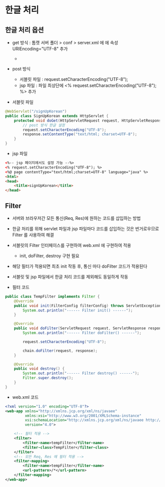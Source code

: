 # 한글 처리

## 한글 처리 옵션

- get 방식 : 톰캣 서버 폴더 > conf > server.xml 에 <Connector /> 에 속성  URIEncoding="UTF-8" 추가
  - <Connector URIEncoding="UTF-8" />
- post 방식
  - 서블릿 파일 : request.setCharacterEncoding("UTF-8");
  - jsp 파일 : 파일 최상단에 <% request.setCharacterEncoding("UTF-8"); %> 추가

- 서블릿 파일

```java
@WebServlet("/signUpKorean")
public class SignUpKorean extends HttpServlet {
	protected void doGet(HttpServletRequest request, HttpServletResponse response) throws ServletException, IOException {
		// post 방식 한글 설정
		request.setCharacterEncoding("UTF-8");
		response.setContentType("text/html; charset=UTF-8");
	}
}
```

- jsp 파일

```html
<%-- jsp 페이지에서도 설정 가능 --%>
<% request.setCharacterEncoding("UTF-8"); %>
<%@ page contentType="text/html;charset=UTF-8" language="java" %>
<html>
<head>
    <title>signUpKorean</title>
</head>
```

## Filter

- 서버와 브라우저간 모든 통신(Req, Res)에 원하는 코드를 삽입하는 방법
- 한글 처리를 위해 servlet 파일과 jsp 파일마다 코드를 삽입하는 것은 번거로우므로 Filter 를 사용하여 해결
- 서블릿의 Filter 인터페이스를 구현하여 web.xml 에 구현하여 적용
  - init, doFilter, destroy 구현 필요
- 해당 필터가 적용되면 최초 init 작동 후, 통신 마다 doFilter 코드가 적용된다
- 서블릿 및 jsp 파일에서 한글 처리 코드를 제외해도 동일하게 작동

- 필터 코드

```java
public class TempFilter implements Filter {
	@Override
	public void init(FilterConfig filterConfig) throws ServletException {
		System.out.println("------ Filter init() ------");
	}

	@Override
	public void doFilter(ServletRequest request, ServletResponse response, FilterChain chain) throws IOException, ServletException {
		System.out.println("------ Filter doFilter() ------");

		request.setCharacterEncoding("UTF-8");

		chain.doFilter(request, response);
	}

	@Override
	public void destroy() {
		System.out.println("------ Filter destroy() ------");
		Filter.super.destroy();
	}
}
```

- web.xml 코드

```xml
<?xml version="1.0" encoding="UTF-8"?>
<web-app xmlns="http://xmlns.jcp.org/xml/ns/javaee"
         xmlns:xsi="http://www.w3.org/2001/XMLSchema-instance"
         xsi:schemaLocation="http://xmlns.jcp.org/xml/ns/javaee http://xmlns.jcp.org/xml/ns/javaee/web-app_4_0.xsd"
         version="4.0">

    <!-- 필터 적용 -->
    <filter>
        <filter-name>tempFilter</filter-name>
        <filter-class>TempFilter</filter-class>
    </filter>
    <!-- 모든 Req, Res 에 필터 적용 -->
    <filter-mapping>
        <filter-name>tempFilter</filter-name>
        <url-pattern>/*</url-pattern>
    </filter-mapping>
</web-app>
```
